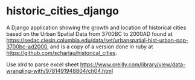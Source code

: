 # historic_cities_django
A Django application showing the growth and location of historical cities based on the Urban Spatial Data from 3700BC to 2000AD found at https://sedac.ciesin.columbia.edu/data/set/urbanspatial-hist-urban-pop-3700bc-ad2000, and is a copy of a version done in ruby at https://github.com/scharlau/historical_cities.

Use xlrd to parse excel sheet https://www.oreilly.com/library/view/data-wrangling-with/9781491948804/ch04.html 


